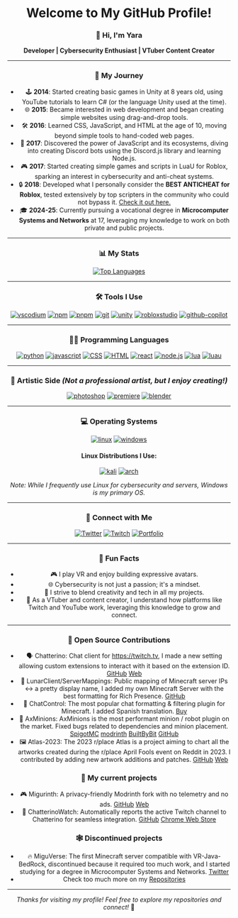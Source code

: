 <div align="center">

# Welcome to My GitHub Profile! 

<!-- ![Profile Banner]() --> <!-- Poner banner cuando pueda -->
### 👋 Hi, I'm Yara
**Developer | Cybersecurity Enthusiast | VTuber Content Creator**

---

### 📜 My Journey
- 🕹️ **2014**: Started creating basic games in Unity at 8 years old, using YouTube tutorials to learn C# (or the language Unity used at the time).
- 🌐 **2015**: Became interested in web development and began creating simple websites using drag-and-drop tools.
- 🛠️ **2016**: Learned CSS, JavaScript, and HTML at the age of 10, moving beyond simple tools to hand-coded web pages.
- 🤖 **2017**: Discovered the power of JavaScript and its ecosystems, diving into creating Discord bots using the Discord.js library and learning Node.js.
- 🎮 **2017**: Started creating simple games and scripts in LuaU for Roblox, sparking an interest in cybersecurity and anti-cheat systems.
- 🔒 **2018**: Developed what I personally consider the **BEST ANTICHEAT for Roblox**, tested extensively by top scripters in the community who could not bypass it. [Check it out here.](https://www.roblox.com/es/games/6872624242/MiguAntiCheatTest)
- 🎓 **2024-25**: Currently pursuing a vocational degree in **Microcomputer Systems and Networks** at 17, leveraging my knowledge to work on both private and public projects.

---

### 📊 My Stats
[![Top Languages](https://stats.miguvt.com/api/top-langs/?username=miguvt&layout=compact&theme=radical)](https://github.com/miguvt)

---

### 🛠️ Tools I Use
[![vscodium](https://img.shields.io/badge/VSCodium-1e1e2e?style=for-the-badge&logo=vscodium&logoColor=007ACC)](https://vscodium.com/)
[![npm](https://img.shields.io/badge/NPM-1e1e2e?style=for-the-badge&logo=npm&logoColor=CB3837)](https://www.npmjs.com/)
[![pnpm](https://img.shields.io/badge/PNPM-1e1e2e?style=for-the-badge&logo=pnpm&logoColor=CB3837)](https://pnpm.io/)
[![git](https://img.shields.io/badge/Git-1e1e2e?style=for-the-badge&logo=git&logoColor=F05032)](https://git-scm.com/)
[![unity](https://img.shields.io/badge/Unity-1e1e2e?style=for-the-badge&logo=unity&logoColor=FFFFFF)](https://unity.com/)
[![robloxstudio](https://img.shields.io/badge/Roblox_Studio-1e1e2e?style=for-the-badge&logo=roblox&logoColor=000000)](https://www.roblox.com/create)
[![github-copilot](https://img.shields.io/badge/GitHub_Copilot-1e1e2e?style=for-the-badge&logo=github&logoColor=181717)](https://github.com/features/copilot)

---

### 🧑‍💻 Programming Languages
[![python](https://img.shields.io/badge/Python-1e1e2e?style=for-the-badge&logo=python&logoColor=3776AB)](https://www.python.org/)
[![javascript](https://img.shields.io/badge/JavaScript-1e1e2e?style=for-the-badge&logo=javascript&logoColor=F7DF1E)](https://en.wikipedia.org/wiki/JavaScript)
[![CSS](https://img.shields.io/badge/CSS-1e1e2e?style=for-the-badge&logo=css3&logoColor=1572B6)](https://en.wikipedia.org/wiki/CSS)
[![HTML](https://img.shields.io/badge/HTML-1e1e2e?style=for-the-badge&logo=html5&logoColor=E34F26)](https://en.wikipedia.org/wiki/HTML)
[![react](https://img.shields.io/badge/React-1e1e2e?style=for-the-badge&logo=react&logoColor=61DAFB)](https://reactjs.org/)
[![node.js](https://img.shields.io/badge/Node.js-1e1e2e?style=for-the-badge&logo=node.js&logoColor=339933)](https://nodejs.org/en/)
[![lua](https://img.shields.io/badge/Lua-1e1e2e?style=for-the-badge&logo=lua&logoColor=2C2D72)](https://www.lua.org/)
[![luau](https://img.shields.io/badge/LuaU-1e1e2e?style=for-the-badge&logo=roblox&logoColor=000000)](https://luau-lang.org/)

---

### 🎨 Artistic Side *(Not a professional artist, but I enjoy creating!)*
[![photoshop](https://img.shields.io/badge/Photoshop-1e1e2e?style=for-the-badge&logo=adobe-photoshop&logoColor=31A8FF)](https://www.adobe.com/products/photoshop.html)
[![premiere](https://img.shields.io/badge/Premiere_Pro-1e1e2e?style=for-the-badge&logo=adobe-premiere-pro&logoColor=9999FF)](https://www.adobe.com/products/premiere.html)
[![blender](https://img.shields.io/badge/Blender-1e1e2e?style=for-the-badge&logo=blender&logoColor=F5792A)](https://www.blender.org/)

---

### 💻 Operating Systems
[![linux](https://img.shields.io/badge/Linux-1e1e2e?style=for-the-badge&logo=linux&logoColor=FCC624)](https://www.linux.org/)
[![windows](https://img.shields.io/badge/Windows-1e1e2e?style=for-the-badge&logo=windows&logoColor=0078D6)](https://www.microsoft.com/en-us/windows)

#### Linux Distributions I Use:
[![kali](https://img.shields.io/badge/Kali_Linux-1e1e2e?style=for-the-badge&logo=kali-linux&logoColor=557C94)](https://www.kali.org/)
[![arch](https://img.shields.io/badge/Arch_Linux-1e1e2e?style=for-the-badge&logo=arch-linux&logoColor=1793D1)](https://archlinux.org/)

*Note: While I frequently use Linux for cybersecurity and servers, Windows is my primary OS.*

---

### 🔗 Connect with Me
[![Twitter](https://img.shields.io/badge/Twitter-1e1e2e?style=for-the-badge&logo=x&logoColor=1DA1F2)](https://twitter.com/miguvt)
[![Twitch](https://img.shields.io/badge/Twitch-1e1e2e?style=for-the-badge&logo=twitch&logoColor=9146FF)](https://twitch.tv/miguvt)
[![Portfolio](https://img.shields.io/badge/Portfolio-1e1e2e?style=for-the-badge&logoColor=FFFFFF)](https://miguvt.com)

---

### 🌟 Fun Facts
- 🎮 I play VR and enjoy building expressive avatars.
- 🌐 Cybersecurity is not just a passion; it's a mindset.
- 🚀 I strive to blend creativity and tech in all my projects.
- 🎥 As a VTuber and content creator, I understand how platforms like Twitch and YouTube work, leveraging this knowledge to grow and connect.

---

### 👋 Open Source Contributions
- 🗣️ Chatterino: Chat client for https://twitch.tv, I made a new setting allowing custom extensions to interact with it based on the extension ID. [GitHub](https://github.com/Chatterino/chatterino2) [Web](https://chatterino.com)
- 📃 LunarClient/ServerMappings: Public mapping of Minecraft server IPs <-> a pretty display name, I added my own Minecraft Server with the best formatting for Rich Presence. [GitHub](https://github.com/LunarClient/ServerMappings)
- 💬 ChatControl: The most popular chat formatting & filtering plugin for Minecraft. I added Spanish translation. [Buy](https://builtbybit.com/resources/chatcontrol-format-filter-chat.18217/)
- 👷 AxMinions: AxMinions is the most performant minion / robot plugin on the market. Fixed bugs related to dependencies and minion placement. [SpigotMC](https://www.spigotmc.org/resources/axminions-the-all-in-one-minion-plugin.114766/) [modrinth](https://modrinth.com/plugin/axminions) [BuiltByBit](https://builtbybit.com/resources/axminions-the-all-in-one-minion-plugin.38415/) [GitHub](https://github.com/Artillex-Studios/AxMinions)
- 🖼️ Atlas-2023: The 2023 r/place Atlas is a project aiming to chart all the artworks created during the r/place April Fools event on Reddit in 2023. I contributed by adding new artwork additions and patches. [GitHub](https://github.com/placeAtlas/atlas-2023) [Web](https://2023.place-atlas.stefanocoding.me/)

### 👑 My current projects
- 🎮 Migurinth: A privacy-friendly Modrinth fork with no telemetry and no ads. [GitHub](https://github.com/MiguVT/migurinth) [Web](https://migurinth.miguvt.com)
- 🔨 ChatterinoWatch: Automatically reports the active Twitch channel to Chatterino for seamless integration. [GitHub](https://github.com/MiguVT/ChatterinoWatch) [Chrome Web Store](https://chromewebstore.google.com/detail/pnpdojeoploiomepdhikamokjmapkimh)

### 🕸️ Discontinued projects
- 🔥 MiguVerse: The first Minecraft server compatible with VR-Java-BedRock, discontinued because it required too much work, and I started studying for a degree in Microcomputer Systems and Networks. [Twitter](https://x.com/MiguVerse)
- Check too much more on my [Repositories](https://github.com/MiguVT?tab=repositories)

---


*Thanks for visiting my profile! Feel free to explore my repositories and connect!* 🚀

</div>
